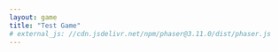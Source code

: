 ```yaml
---
layout: game
title: "Test Game"
# external_js: //cdn.jsdelivr.net/npm/phaser@3.11.0/dist/phaser.js
---
```



<style type="text/css">
  canvas {
    padding: 0;
    margin: auto;
    display: block;
    width: 800px;
    height: 600px;
  }
</style>

<!-- canvas: document.getElementById('gameCanvas') -->

<script>
</script>

